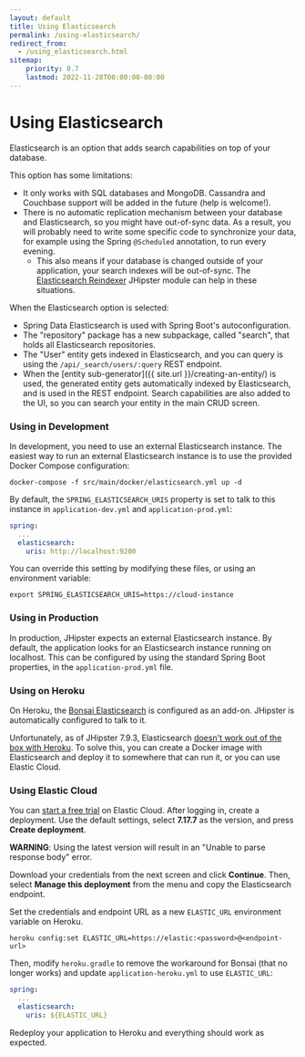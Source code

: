 ```yaml
---
layout: default
title: Using Elasticsearch
permalink: /using-elasticsearch/
redirect_from:
  - /using_elasticsearch.html
sitemap:
    priority: 0.7
    lastmod: 2022-11-28T00:00:00-00:00
---
```


# <i class="fa fa-search"></i> Using Elasticsearch

Elasticsearch is an option that adds search capabilities on top of your database.

This option has some limitations:

*   It only works with SQL databases and MongoDB. Cassandra and Couchbase support will be added in the future (help is welcome!).
*   There is no automatic replication mechanism between your database and Elasticsearch, so you might have out-of-sync data. As a result, you will probably need to write some specific code to synchronize your data, for example using the Spring `@Scheduled` annotation, to run every evening.
    *   This also means if your database is changed outside of your application, your search indexes will be out-of-sync. The [Elasticsearch Reindexer](https://www.jhipster.tech/modules/marketplace/#/details/generator-jhipster-elasticsearch-reindexer) JHipster module can help in these situations.

When the Elasticsearch option is selected:

*   Spring Data Elasticsearch is used with Spring Boot's autoconfiguration.
*   The "repository" package has a new subpackage, called "search", that holds all Elasticsearch repositories.
*   The "User" entity gets indexed in Elasticsearch, and you can query is using the `/api/_search/users/:query` REST endpoint.
*   When the [entity sub-generator]({{ site.url }}/creating-an-entity/) is used, the generated entity gets automatically indexed by Elasticsearch, and is used in the REST endpoint. Search capabilities are also added to the UI, so you can search your entity in the main CRUD screen.

### Using in Development

In development, you need to use an external Elasticsearch instance. The easiest way to run an external Elasticsearch instance is to use the provided Docker Compose configuration:

    docker-compose -f src/main/docker/elasticsearch.yml up -d
    
By default, the `SPRING_ELASTICSEARCH_URIS` property is set to talk to this instance in `application-dev.yml` and `application-prod.yml`:

```yaml
spring:
  ...
  elasticsearch:
    uris: http://localhost:9200
```

You can override this setting by modifying these files, or using an environment variable:

    export SPRING_ELASTICSEARCH_URIS=https://cloud-instance

### Using in Production

In production, JHipster expects an external Elasticsearch instance. By default, the application looks for an Elasticsearch instance running on localhost. This can be configured by using the standard Spring Boot properties, in the `application-prod.yml` file.

### Using on Heroku

On Heroku, the [Bonsai Elasticsearch](https://elements.heroku.com/addons/bonsai) is configured as an add-on. JHipster is automatically configured to talk to it. 

Unfortunately, as of JHipster 7.9.3, Elasticsearch [doesn't work out of the box with Heroku](https://github.com/jhipster/generator-jhipster/issues/20315). To solve this, you can create a Docker image with Elasticsearch and deploy it to somewhere that can run it, or you can use Elastic Cloud. 

### Using Elastic Cloud

You can [start a free trial](https://cloud.elastic.co/registration) on Elastic Cloud. After logging in, create a deployment. Use the default settings, select **7.17.7** as the version, and press **Create deployment**.

**WARNING**: Using the latest version will result in an "Unable to parse response body" error.

Download your credentials from the next screen and click **Continue**. Then, select **Manage this deployment** from the menu and copy the Elasticsearch endpoint. 

Set the credentials and endpoint URL as a new `ELASTIC_URL` environment variable on Heroku.

```shell
heroku config:set ELASTIC_URL=https://elastic:<password>@<endpoint-url>
```

Then, modify `heroku.gradle` to remove the workaround for Bonsai (that no longer works) and update `application-heroku.yml` to use `ELASTIC_URL`:

```yaml
spring:
  ...
  elasticsearch:
    uris: ${ELASTIC_URL}
```

Redeploy your application to Heroku and everything should work as expected.
